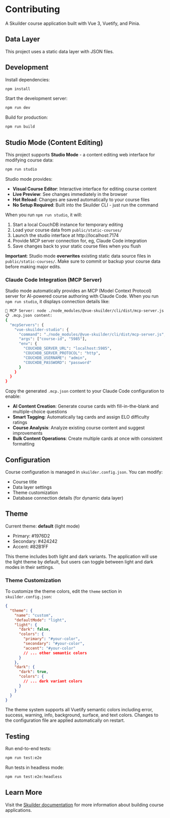 # Contributing

A Skuilder course application built with Vue 3, Vuetify, and Pinia.

## Data Layer

This project uses a static data layer with JSON files.

## Development

Install dependencies:
```bash
npm install
```

Start the development server:
```bash
npm run dev
```

Build for production:
```bash
npm run build
```

## Studio Mode (Content Editing)

This project supports **Studio Mode** - a content editing web interface for modifying course data:

```bash
npm run studio
```

Studio mode provides:
- **Visual Course Editor**: Interactive interface for editing course content
- **Live Preview**: See changes immediately in the browser
- **Hot Reload**: Changes are saved automatically to your course files
- **No Setup Required**: Built into the Skuilder CLI - just run the command

When you run `npm run studio`, it will:
1. Start a local CouchDB instance for temporary editing
2. Load your course data from `public/static-courses/`
3. Launch the studio interface at http://localhost:7174
4. Provide MCP server connection for, eg, Claude Code integration
5. Save changes back to your static course files when you flush

**Important**: Studio mode **overwrites** existing static data source files in `public/static-courses/`. Make sure to commit or backup your course data before making major edits.

### Claude Code Integration (MCP Server)

Studio mode automatically provides an MCP (Model Context Protocol) server for AI-powered course authoring with Claude Code. When you run `npm run studio`, it displays connection details like:

```bash
🔗 MCP Server: node ./node_modules/@vue-skuilder/cli/dist/mcp-server.js course-id 5985
📋 .mcp.json content:
{
  "mcpServers": {
    "vue-skuilder-studio": {
      "command": "./node_modules/@vue-skuilder/cli/dist/mcp-server.js",
      "args": ["course-id", "5985"],
      "env": {
        "COUCHDB_SERVER_URL": "localhost:5985",
        "COUCHDB_SERVER_PROTOCOL": "http",
        "COUCHDB_USERNAME": "admin",
        "COUCHDB_PASSWORD": "password"
      }
    }
  }
}
```

Copy the generated `.mcp.json` content to your Claude Code configuration to enable:
- **AI Content Creation**: Generate course cards with fill-in-the-blank and multiple-choice questions
- **Smart Tagging**: Automatically tag cards and assign ELO difficulty ratings
- **Course Analysis**: Analyze existing course content and suggest improvements
- **Bulk Content Operations**: Create multiple cards at once with consistent formatting

## Configuration

Course configuration is managed in `skuilder.config.json`. You can modify:
- Course title
- Data layer settings
- Theme customization
- Database connection details (for dynamic data layer)

## Theme

Current theme: **default** (light mode)
- Primary: #1976D2
- Secondary: #424242
- Accent: #82B1FF

This theme includes both light and dark variants. The application will use the light theme by default, but users can toggle between light and dark modes in their settings.

### Theme Customization

To customize the theme colors, edit the `theme` section in `skuilder.config.json`:

```json
{
  "theme": {
    "name": "custom",
    "defaultMode": "light",
    "light": {
      "dark": false,
      "colors": {
        "primary": "#your-color",
        "secondary": "#your-color",
        "accent": "#your-color"
        // ... other semantic colors
      }
    },
    "dark": {
      "dark": true,
      "colors": {
        // ... dark variant colors
      }
    }
  }
}
```

The theme system supports all Vuetify semantic colors including error, success, warning, info, background, surface, and text colors. Changes to the configuration file are applied automatically on restart.

## Testing

Run end-to-end tests:
```bash
npm run test:e2e
```

Run tests in headless mode:
```bash
npm run test:e2e:headless
```

## Learn More

Visit the [Skuilder documentation](https://github.com/NiloCK/vue-skuilder) for more information about building course applications.
